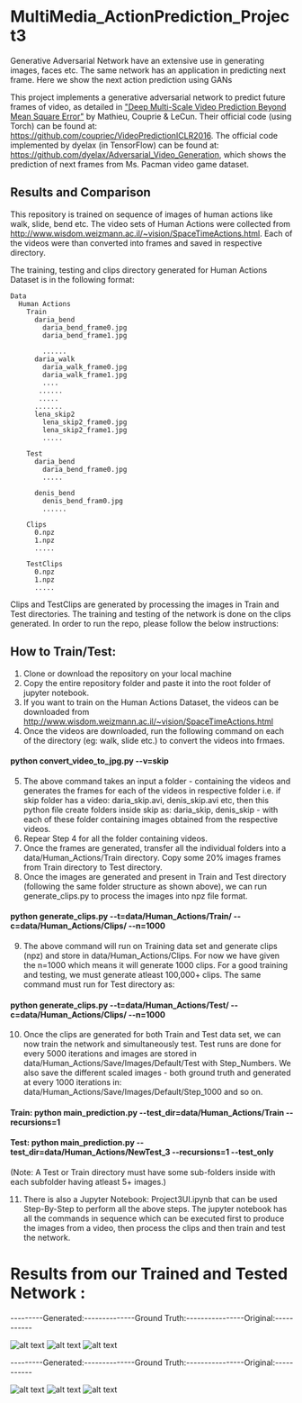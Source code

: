 # MultiMedia_ActionPrediction_Project3
Generative Adversarial Network have an extensive use in generating images, faces etc. The same network has an application in predicting next frame. Here we show the next action prediction using GANs

This project implements a generative adversarial network to predict future frames of video, as detailed in 
["Deep Multi-Scale Video Prediction Beyond Mean Square Error"](https://arxiv.org/abs/1511.05440) by Mathieu, 
Couprie & LeCun. Their official code (using Torch) can be found at: https://github.com/coupriec/VideoPredictionICLR2016. The official code implemented by dyelax (in TensorFlow) can be found at: https://github.com/dyelax/Adversarial_Video_Generation, which shows the prediction of next frames from Ms. Pacman video game dataset.

## Results and Comparison

This repository is trained on sequence of images of human actions like walk, slide, bend etc. The video sets of Human Actions were collected from http://www.wisdom.weizmann.ac.il/~vision/SpaceTimeActions.html. Each of the videos were than converted into frames and saved in respective directory.

The training, testing and clips directory generated for Human Actions Dataset is in the following format:

    Data
      Human Actions
        Train
          daria_bend
            daria_bend_frame0.jpg
            daria_bend_frame1.jpg

            ......
          daria_walk
            daria_walk_frame0.jpg
            daria_walk_frame1.jpg
            ....
           ......
           .....
          ....... 
          lena_skip2
            lena_skip2_frame0.jpg
            lena_skip2_frame1.jpg
            .....

        Test
          daria_bend
            daria_bend_frame0.jpg
            .....

          denis_bend
            denis_bend_fram0.jpg
            ......

        Clips
          0.npz
          1.npz
          .....

        TestClips
          0.npz
          1.npz
          .....

Clips and TestClips are generated by processing the images in Train and Test directories. The training and testing of the network is done on the clips generated. In order to run the repo, please follow the below instructions:

## How to Train/Test:

1. Clone or download the repository on your local machine
2. Copy the entire repository folder and paste it into the root folder of jupyter notebook.
3. If you want to train on the Human Actions Dataset, the videos can be downloaded from http://www.wisdom.weizmann.ac.il/~vision/SpaceTimeActions.html
4. Once the videos are downloaded, run the following command on each of the directory (eg: walk, slide etc.) to convert the videos into frmaes.
#### python convert_video_to_jpg.py --v=skip

5. The above command takes an input a folder - containing the videos and generates the frames for each of the videos in respective folder i.e. if skip folder has a video: daria_skip.avi, denis_skip.avi etc, then this python file create folders inside skip as: daria_skip, denis_skip - with each of these folder containing images obtained from the respective videos.
6. Repear Step 4 for all the folder containing videos.
7. Once the frames are generated, transfer all the individual folders into a data/Human_Actions/Train directory. Copy some 20% images frames from Train directory to Test directory.
8. Once the images are generated and present in Train and Test directory (following the same folder structure as shown above), we can run generate_clips.py to process the images into npz file format.

#### python generate_clips.py --t=data/Human_Actions/Train/ --c=data/Human_Actions/Clips/ --n=1000

9. The above command will run on Training data set and generate clips (npz) and store in data/Human_Actions/Clips. For now we have given the n=1000 which means it will generate 1000 clips. For a good training and testing, we must generate atleast 100,000+ clips. The same command must run for Test directory as:

#### python generate_clips.py --t=data/Human_Actions/Test/ --c=data/Human_Actions/Clips/ --n=1000

10. Once the clips are generated for both Train and Test data set, we can now train the network and simultaneously test. Test runs are done for every 5000 iterations and images are stored in data/Human_Actions/Save/Images/Default/Test with Step_Numbers. We also save the different scaled images - both ground truth and generated at every 1000 iterations in: data/Human_Actions/Save/Images/Default/Step_1000 and so on.

#### Train: python main_prediction.py --test_dir=data/Human_Actions/Train --recursions=1 

#### Test: python main_prediction.py --test_dir=data/Human_Actions/NewTest_3 --recursions=1 --test_only

(Note: A Test or Train directory must have some sub-folders inside with each subfolder having atleast 5+ images.)
 
11. There is also a Jupyter Notebook: Project3UI.ipynb that can be used Step-By-Step to perform all the above steps. The jupyter notebook has all the commands in sequence which can be executed first to produce the images from a video, then process the clips and then train and test the network.
      

# Results from our Trained and Tested Network :

---------Generated:--------------Ground Truth:----------------Original:-----------

![alt text](https://github.com/skruti10/MultiMedia_ActionPrediction_Project3/blob/master/Code/data/Human_Actions/Save/Images/Default/NewTest_3/Step_0/ogen_GIF.gif?raw=true)
![alt text](https://github.com/skruti10/MultiMedia_ActionPrediction_Project3/blob/master/Code/data/Human_Actions/Save/Images/Default/NewTest_3/Step_0/ogt_GIF.gif?raw=true)
![alt text](https://github.com/skruti10/MultiMedia_ActionPrediction_Project3/blob/master/Code/data/Human_Actions/Save/Images/Default/NewTest_3/Step_0/originalInput_GIF.gif?raw=true)

---------Generated:--------------Ground Truth:----------------Original:-----------

![alt text](https://github.com/skruti10/MultiMedia_ActionPrediction_Project3/blob/master/Code/data/Human_Actions/Save/Images/Default/NewTest_3/Step_0/ogen_GIF1.gif?raw=true)
![alt text](https://github.com/skruti10/MultiMedia_ActionPrediction_Project3/blob/master/Code/data/Human_Actions/Save/Images/Default/NewTest_3/Step_0/ogt_GIF1.gif?raw=true)
![alt text](https://github.com/skruti10/MultiMedia_ActionPrediction_Project3/blob/master/Code/data/Human_Actions/Save/Images/Default/NewTest_3/Step_0/originalInput_GIF1.gif?raw=true)

